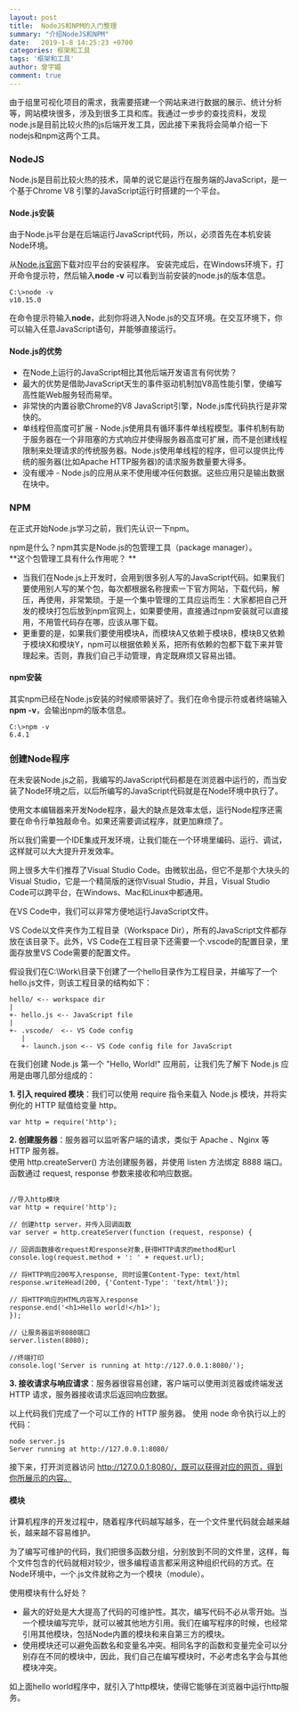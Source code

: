 ```yaml
---
layout: post
title:  NodeJS和NPM的入门整理
summary: "介绍NodeJS和NPM"
date:   2019-1-8 14:25:23 +0700
categories: 框架和工具
tags: '框架和工具'
author: 曾宇媚
comment: true
---
```


由于组里可视化项目的需求，我需要搭建一个网站来进行数据的展示、统计分析等，网站模块很多，涉及到很多工具和库。我通过一步步的查找资料，发现node.js是目前比较火热的js后端开发工具，因此接下来我将会简单介绍一下nodejs和npm这两个工具。


### NodeJS

Node.js是目前比较火热的技术，简单的说它是运行在服务端的JavaScript，是一个基于Chrome V8 引擎的JavaScript运行时搭建的一个平台。  



#### Node.js安装
由于Node.js平台是在后端运行JavaScript代码，所以，必须首先在本机安装Node环境。
  
从[Node.js官网](https://nodejs.org/en/)下载对应平台的安装程序。
安装完成后，在Windows环境下，打开命令提示符，然后输入**node -v**
可以看到当前安装的node.js的版本信息。 
 
```
C:\>node -v
v10.15.0
```

在命令提示符输入**node**，此刻你将进入Node.js的交互环境。在交互环境下，你可以输入任意JavaScript语句，并能够直接运行。

#### Node.js的优势
- 在Node上运行的JavaScript相比其他后端开发语言有何优势？
- 最大的优势是借助JavaScript天生的事件驱动机制加V8高性能引擎，使编写高性能Web服务轻而易举。
- 非常快的内置谷歌Chrome的V8 JavaScript引擎，Node.js库代码执行是非常快的。
- 单线程但高度可扩展 - Node.js使用具有循环事件单线程模型。事件机制有助于服务器在一个非阻塞的方式响应并使得服务器高度可扩展，而不是创建线程限制来处理请求的传统服务器。Node.js使用单线程的程序，但可以提供比传统的服务器(比如Apache HTTP服务器)的请求服务数量要大得多。
- 没有缓冲 - Node.js的应用从来不使用缓冲任何数据。这些应用只是输出数据在块中。

### NPM

在正式开始Node.js学习之前，我们先认识一下npm。 
 
npm是什么？npm其实是Node.js的包管理工具（package manager）。  
**这个包管理工具有什么作用呢？ ** 

- 当我们在Node.js上开发时，会用到很多别人写的JavaScript代码。如果我们要使用别人写的某个包，每次都根据名称搜索一下官方网站，下载代码，解压，再使用，非常繁琐。于是一个集中管理的工具应运而生：大家都把自己开发的模块打包后放到npm官网上，如果要使用，直接通过npm安装就可以直接用，不用管代码存在哪，应该从哪下载。  
- 更重要的是，如果我们要使用模块A，而模块A又依赖于模块B，模块B又依赖于模块X和模块Y，npm可以根据依赖关系，把所有依赖的包都下载下来并管理起来。否则，靠我们自己手动管理，肯定既麻烦又容易出错。
#### npm安装

其实npm已经在Node.js安装的时候顺带装好了。我们在命令提示符或者终端输入 **npm -v**，会输出npm的版本信息。
```
C:\>npm -v  
6.4.1
```

### 创建Node程序

在未安装Node.js之前，我编写的JavaScript代码都是在浏览器中运行的，而当安装了Node环境之后，以后所编写的JavaScript代码就是在Node环境中执行了。  

使用文本编辑器来开发Node程序，最大的缺点是效率太低，运行Node程序还需要在命令行单独敲命令。如果还需要调试程序，就更加麻烦了。

所以我们需要一个IDE集成开发环境，让我们能在一个环境里编码、运行、调试，这样就可以大大提升开发效率。

网上很多大牛们推荐了Visual Studio Code。由微软出品，但它不是那个大块头的Visual Studio，它是一个精简版的迷你Visual Studio，并且，Visual Studio Code可以跨平台，在Windows、Mac和Linux中都通用。 
   
在VS Code中，我们可以非常方便地运行JavaScript文件。

VS Code以文件夹作为工程目录（Workspace Dir），所有的JavaScript文件都存放在该目录下。此外，VS Code在工程目录下还需要一个.vscode的配置目录，里面存放里VS Code需要的配置文件。

假设我们在C:\Work\目录下创建了一个hello目录作为工程目录，并编写了一个hello.js文件，则该工程目录的结构如下：

```  
hello/ <-- workspace dir    
|
+- hello.js <-- JavaScript file   
|
+- .vscode/  <-- VS Code config       
   |
   +- launch.json <-- VS Code config file for JavaScript
```

在我们创建 Node.js 第一个 "Hello, World!" 应用前，让我们先了解下 Node.js 应用是由哪几部分组成的：

**1. 引入 required 模块**：我们可以使用 require 指令来载入 Node.js 模块，并将实例化的 HTTP 赋值给变量 http。
```
var http = require('http');
```

**2. 创建服务器**：服务器可以监听客户端的请求，类似于 Apache 、Nginx 等 HTTP 服务器。  
使用 http.createServer() 方法创建服务器，并使用 listen 方法绑定 8888 端口。 函数通过 request, response 参数来接收和响应数据。

```

//导入http模块
var http = require('http');

// 创建http server，并传入回调函数
var server = http.createServer(function (request, response) {

// 回调函数接收request和response对象,获得HTTP请求的method和url
console.log(request.method + ': ' + request.url);

// 将HTTP响应200写入response, 同时设置Content-Type: text/html
response.writeHead(200, {'Content-Type': 'text/html'});

// 将HTTP响应的HTML内容写入response
response.end('<h1>Hello world!</h1>');
});

// 让服务器监听8080端口
server.listen(8080);

//终端打印
console.log('Server is running at http://127.0.0.1:8080/');

```

**3. 接收请求与响应请求**：服务器很容易创建，客户端可以使用浏览器或终端发送 HTTP 请求，服务器接收请求后返回响应数据。

以上代码我们完成了一个可以工作的 HTTP 服务器。
使用 node 命令执行以上的代码：

```
node server.js
Server running at http://127.0.0.1:8080/
```

接下来，打开浏览器访问 http://127.0.0.1:8080/，既可以获得对应的网页，得到你所展示的内容。

#### 模块

计算机程序的开发过程中，随着程序代码越写越多，在一个文件里代码就会越来越长，越来越不容易维护。

为了编写可维护的代码，我们把很多函数分组，分别放到不同的文件里，这样，每个文件包含的代码就相对较少，很多编程语言都采用这种组织代码的方式。在Node环境中，一个.js文件就称之为一个模块（module）。

使用模块有什么好处？

- 最大的好处是大大提高了代码的可维护性。其次，编写代码不必从零开始。当一个模块编写完毕，就可以被其他地方引用。我们在编写程序的时候，也经常引用其他模块，包括Node内置的模块和来自第三方的模块。
- 使用模块还可以避免函数名和变量名冲突。相同名字的函数和变量完全可以分别存在不同的模块中，因此，我们自己在编写模块时，不必考虑名字会与其他模块冲突。

如上面hello world程序中，就引入了http模块，使得它能够在浏览器中运行http服务。


[jekyll-docs]: http://jekyllrb.com/docs/home
[jekyll-gh]:   https://github.com/jekyll/jekyll
[jekyll-talk]: https://talk.jekyllrb.com/
